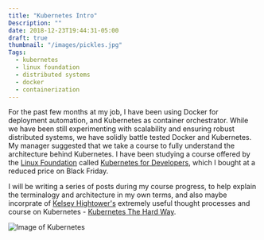 ```yaml
---
title: "Kubernetes Intro"
Description: ""
date: 2018-12-23T19:44:31-05:00
draft: true
thumbnail: "/images/pickles.jpg"
Tags:
  - kubernetes
  - linux foundation
  - distributed systems
  - docker
  - containerization
---
```


For the past few months at my job, I have been using Docker for deployment automation, and Kubernetes as container orchestrator. While we have been still experimenting with scalability and ensuring robust distributed systems, we have solidly battle tested Docker and Kubernetes. My manager suggested that we take a course to fully understand the architecture behind Kubernetes. I have been studying a course offered by the [Linux Foundation](https://www.linuxfoundation.org) called [Kubernetes for Developers](https://training.linuxfoundation.org/training/kubernetes-for-developers/), which I bought at a reduced price on Black Friday.

I will be writing a series of posts during my course progress, to help explain the terminalogy and architecture in my own terms, and also maybe incorprate of [Kelsey Hightower's](https://twitter.com/kelseyhightower) extremely useful thought processes and course on Kubernetes - [Kubernetes The Hard Way](https://github.com/kelseyhightower/kubernetes-the-hard-way).


![Image of Kubernetes](https://upload.wikimedia.org/wikipedia/en/0/00/Kubernetes_%28container_engine%29.png)